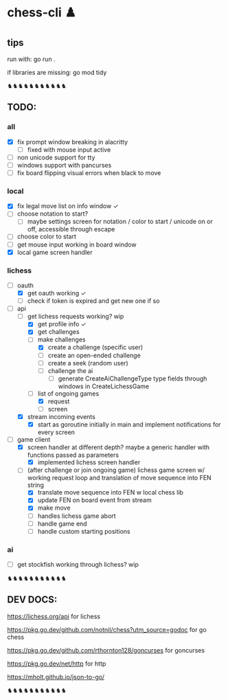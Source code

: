 # chess-cli ♟️

## tips

run with: go run .

if libraries are missing: go mod tidy

♞♞♞♞♞♞♞♞♞♞♞

## TODO:


### all
- [x] fix prompt window breaking in alacritty
  - [ ] fixed with mouse input active
- [ ] non unicode support for tty
- [ ] windows support with pancurses
- [ ] fix board flipping visual errors when black to move

### local
- [x] fix legal move list on info window ✓
- [ ] choose notation to start?
  - [ ] maybe settings screen for notation / color to start / unicode on or off, accessible through escape
- [ ] choose color to start
- [ ] get mouse input working in board window
- [x] local game screen handler

### lichess

- [ ] oauth
  - [x] get oauth working ✓
  - [ ] check if token is expired and get new one if so
- [ ] api
  - [ ] get lichess requests working? wip
    - [x] get profile info ✓
    - [x] get challenges
    - [ ] make challenges
      - [x] create a challenge (specific user)
      - [ ] create an open-ended challenge
      - [ ] create a seek (random user)
      - [ ] challenge the ai
        - [ ] generate CreateAiChallengeType type fields through windows in CreateLichessGame
    - [ ] list of ongoing games
      - [x] request
      - [ ] screen
   - [x] stream incoming events
     - [x] start as goroutine initially in main and implement notifications for every screen
- [ ] game client
  - [x] screen handler at different depth? maybe a generic handler with functions passed as parameters
    - [x] implemented lichess screen handler
  - [ ] (after challenge or join ongoing game) lichess game screen w/ working request loop and translation of move sequence into FEN string
    - [x] translate move sequence into FEN w local chess lib
    - [x] update FEN on board event from stream
    - [x] make move
    - [ ] handles lichess game abort
    - [ ] handle game end
    - [ ] handle custom starting positions

### ai
- [ ] get stockfish working through lichess? wip



♞♞♞♞♞♞♞♞♞♞♞

## DEV DOCS:

https://lichess.org/api for lichess

https://pkg.go.dev/github.com/notnil/chess?utm_source=godoc for go chess

https://pkg.go.dev/github.com/rthornton128/goncurses for goncurses

https://pkg.go.dev/net/http for http

https://mholt.github.io/json-to-go/

♞♞♞♞♞♞♞♞♞♞♞
